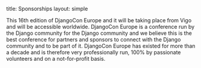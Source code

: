 title: Sponsorships
layout: simple


This 16th edition of DjangoCon Europe and it will be taking place from Vigo and will be accessible worldwide.
DjangoCon Europe is a conference run by the Django community for the Django community and we believe this is the best conference for partners and sponsors to connect with the Django community and to be part of it.
DjangoCon Europe has existed for more than a decade and is therefore very professionally run, 100% by passionate volunteers and on a not-for-profit basis.